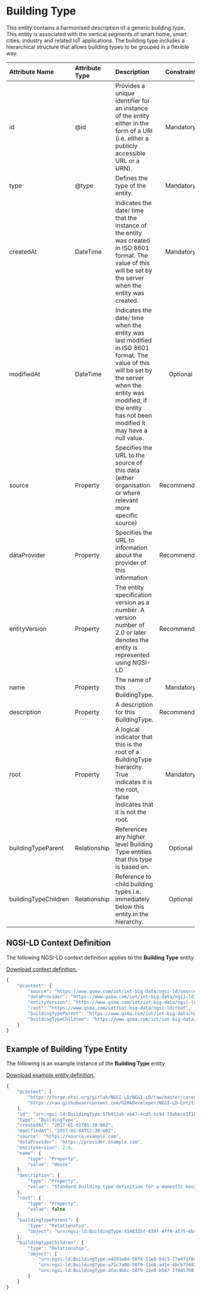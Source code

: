 # Building Type
This entity contains a harmonised description of a generic building type. This entity is associated with the vertical segments of smart home, smart cities, industry and related IoT applications. The building type includes a hierarchical structure that allows building types to be grouped in a flexible way.

| Attribute Name | Attribute Type | Description | Constraint |
|:--- |:--- |:--- |:---:|
| id | @id | Provides a unique identifier for an instance of the entity either in the form of a URI (i.e. either a publicly accessible URL or a URN). | Mandatory |
| type | @type | Defines the type of the entity. | Mandatory |
| createdAt | DateTime | Indicates the date/ time that the instance of the entity was created in ISO 8601 format. The value of this will be set by the server when the entity was created. | Mandatory |
| modifiedAt | DateTime | Indicates the date/ time when the entity was last modified in ISO 8601 format. The value of this will be set by the server when the entity was modified, if the entity has not been modified it may have a null value. | Optional |
| source | Property | Specifies the URL to the source of this data (either organisation or where relevant more specific source) | Recommended |
| dataProvider | Property | Specifies the URL to information about the provider of this information | Recommended |
| entityVersion | Property | The entity specification version as a number. A version number of 2.0 or later denotes the entity is represented using NGSI-LD | Recommended |
| name | Property | The name of this BuildingType. | Mandatory |
| description | Property | A description for this BuildingType. | Recommended |
| root | Property | A logical indicator that this is the root of a BuildingType hierarchy. True indicates it is the root, false indicates that it is not the root. | Mandatory |
| buildingTypeParent | Relationship | References any higher level Building Type entities that this type is based on. | Optional |
| buildingTypeChildren | Relationship | Reference to child building types i.e. immediately below this entity in the hierarchy. | Optional |

## NGSI-LD Context Definition
The following NGSI-LD context definition applies to the **Building Type** entity

[Download context definition.](../examples/Building-Type-context.jsonld)

```JavaScript
{
    "@context": {
        "source": "https://www.gsma.com/iot/iot-big-data/ngsi-ld/source",
        "dataProvider": "https://www.gsma.com/iot/iot-big-data/ngsi-ld/dataprovider",
        "entityVersion": "https://www.gsma.com/iot/iot-big-data/ngsi-ld/entityversion",
        "root": "https://www.gsma.com/iot/iot-big-data/ngsi-ld/root",
        "buildingTypeParent": "https://www.gsma.com/iot/iot-big-data/ngsi-ld/buildingtypeparent",
        "buildingTypeChildren": "https://www.gsma.com/iot/iot-big-data/ngsi-ld/buildingtypechildren"
    }
}
```
## Example of Building Type Entity
The following is an example instance of the **Building Type** entity

[Download example entity definition.](../examples/Building-Type.jsonld)

```JavaScript
{
    "@context": [
        "https://forge.etsi.org/gitlab/NGSI-LD/NGSI-LD/raw/master/coreContext/ngsi-ld-core-context.json",
        "https://raw.githubusercontent.com/GSMADeveloper/NGSI-LD-Entities/master/examples/Building-Type-context.jsonld"
    ],
    "id": "urn:ngsi-ld:BuildingType:57b912ab-eb47-4cd5-bc9d-73abece1f1b3",
    "type": "BuildingType",
    "createdAt": "2017-01-01T01:20:00Z",
    "modifiedAt": "2017-05-04T12:30:00Z",
    "source": "https://source.example.com",
    "dataProvider": "https://provider.example.com",
    "entityVersion": 2.0,
    "name": {
        "type": "Property",
        "value": "House"
    },
    "description": {
        "type": "Property",
        "value": "Standard building type definition for a domestic house"
    },
    "root": {
        "type": "Property",
        "value": false
    },
    "buildingTypeParent": {
        "type": "Relationship",
        "object": "urn:ngsi-ld:BuildingType:4146335f-839f-4ff9-a575-6b4e6232b734"
    },
    "buildingTypeChildren": {
        "type": "Relationship",
        "object": [
            "urn:ngsi-ld:BuildingType:e4291e84-58f8-11e8-84c3-77e4f1f8c4f1",
            "urn:ngsi-ld:BuildingType:a71c7a08-58f9-11e8-a41e-4bcb7249360e",
            "urn:ngsi-ld:BuildingType:afac9bbc-58f9-11e8-b587-1f0d57b81bb4"
        ]
    }
}
```
